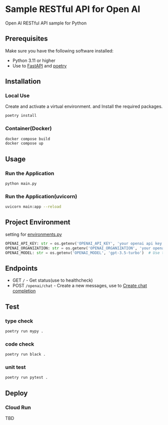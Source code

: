 # Sample RESTful API for Open AI

Open AI RESTful API sample for Python

## Prerequisites

Make sure you have the following software installed:

- Python 3.11 or higher
- Use to [FastAPI](https://fastapi.tiangolo.com/) and [poetry](https://python-poetry.org/)

## Installation

### Local Use

Create and activate a virtual environment. and Install the required packages.

```bash
poetry install
```

### Container(Docker)

```bash
docker compose build
docker compose up

```

## Usage

### Run the Application

```bash
python main.py
```

### Run the Application(uvicorn)

```bash
uvicorn main:app --reload
```

## Project Environment

setting for [environments.py](./environments.py)

```python
OPENAI_API_KEY: str = os.getenv('OPENAI_API_KEY', 'your openai api key')
OPENAI_ORGANIZATION: str = os.getenv('OPENAI_ORGANIZATION', 'your openai organization')
OPENAI_MODEL: str = os.getenv('OPENAI_MODEL', 'gpt-3.5-turbo')  # Use to Open AI Model(default: 3.5)
```

## Endpoints

- GET `/` - Get status(use to healthcheck)
- POST `/openai/chat` - Create a new messages, use to [Create chat completion](https://platform.openai.com/docs/api-reference/chat/create)

## Test

### type check

```bash
poetry run mypy .
```

### code check

```bash
poetry run black .
```
### unit test

```bash
poetry run pytest .
```

## Deploy

### Cloud Run

TBD
